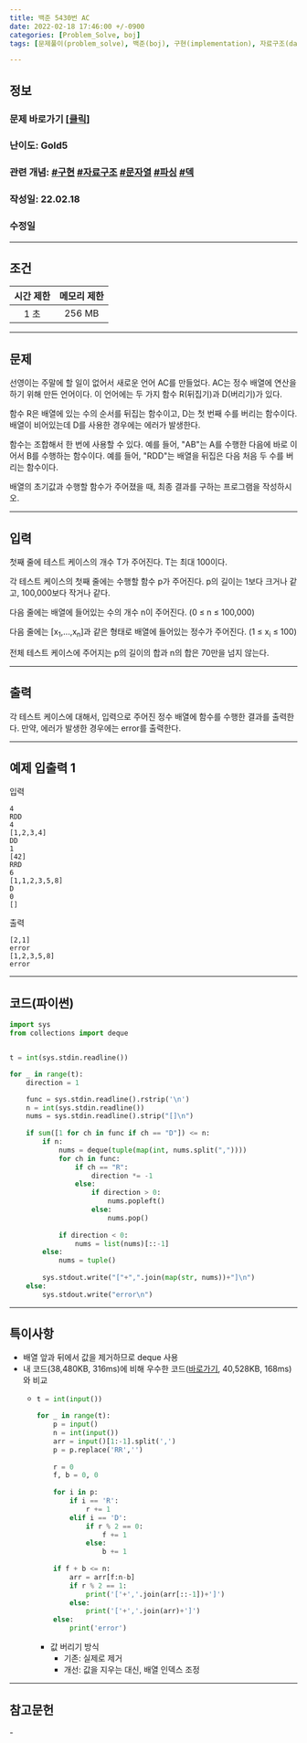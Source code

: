 ```yaml
---
title: 백준 5430번 AC 
date: 2022-02-18 17:46:00 +/-0900
categories: [Problem_Solve, boj]
tags: [문제풀이(problem_solve), 백준(boj), 구현(implementation), 자료구조(data_structure) 문자열(string) 파싱(parsing) 덱(deque)]

---
```

## 정보
### 문제 바로가기 [[클릭](https://www.acmicpc.net/problem/5430)]
### 난이도: Gold5
### 관련 개념: [#구현](https://www.acmicpc.net/problemset?sort=ac_desc&algo=102) [#자료구조](https://www.acmicpc.net/problemset?sort=ac_desc&algo=175) [#문자열](https://www.acmicpc.net/problemset?sort=ac_desc&algo=158) [#파싱](https://www.acmicpc.net/problemset?sort=ac_desc&algo=96) [#덱](https://www.acmicpc.net/problemset?sort=ac_desc&algo=73)
### 작성일: 22.02.18
### 수정일

---
## 조건

시간 제한|메모리 제한
:---:|:---:
1 초 |256 MB

---
## 문제
선영이는 주말에 할 일이 없어서 새로운 언어 AC를 만들었다. AC는 정수 배열에 연산을 하기 위해 만든 언어이다. 이 언어에는 두 가지 함수 R(뒤집기)과 D(버리기)가 있다.

함수 R은 배열에 있는 수의 순서를 뒤집는 함수이고, D는 첫 번째 수를 버리는 함수이다. 배열이 비어있는데 D를 사용한 경우에는 에러가 발생한다.

함수는 조합해서 한 번에 사용할 수 있다. 예를 들어, "AB"는 A를 수행한 다음에 바로 이어서 B를 수행하는 함수이다. 예를 들어, "RDD"는 배열을 뒤집은 다음 처음 두 수를 버리는 함수이다.

배열의 초기값과 수행할 함수가 주어졌을 때, 최종 결과를 구하는 프로그램을 작성하시오.

---
## 입력
첫째 줄에 테스트 케이스의 개수 T가 주어진다. T는 최대 100이다.

각 테스트 케이스의 첫째 줄에는 수행할 함수 p가 주어진다. p의 길이는 1보다 크거나 같고, 100,000보다 작거나 같다.

다음 줄에는 배열에 들어있는 수의 개수 n이 주어진다. (0 ≤ n ≤ 100,000)

다음 줄에는 [x<sub>1</sub>,...,x<sub>n</sub>]과 같은 형태로 배열에 들어있는 정수가 주어진다. (1 ≤ x<sub>i</sub> ≤ 100)

전체 테스트 케이스에 주어지는 p의 길이의 합과 n의 합은 70만을 넘지 않는다.

---
## 출력
각 테스트 케이스에 대해서, 입력으로 주어진 정수 배열에 함수를 수행한 결과를 출력한다. 만약, 에러가 발생한 경우에는 error를 출력한다.

---
## 예제 입출력 1
입력
```
4
RDD
4
[1,2,3,4]
DD
1
[42]
RRD
6
[1,1,2,3,5,8]
D
0
[]
```

출력
```
[2,1]
error
[1,2,3,5,8]
error
```

---
## 코드(파이썬)
```python
import sys
from collections import deque


t = int(sys.stdin.readline())

for _ in range(t):
    direction = 1

    func = sys.stdin.readline().rstrip('\n')
    n = int(sys.stdin.readline())
    nums = sys.stdin.readline().strip("[]\n")
    
    if sum([1 for ch in func if ch == "D"]) <= n:
        if n:
            nums = deque(tuple(map(int, nums.split(","))))
            for ch in func:
                if ch == "R":
                    direction *= -1
                else:
                    if direction > 0:
                        nums.popleft()
                    else:
                        nums.pop()
            
            if direction < 0:
                nums = list(nums)[::-1]
        else:
            nums = tuple()
            
        sys.stdout.write("["+",".join(map(str, nums))+"]\n")
    else:
        sys.stdout.write("error\n")

```

---
## 특이사항
- 배열 앞과 뒤에서 값을 제거하므로 deque 사용
- 내 코드(38,480KB, 316ms)에 비해 우수한 코드([바로가기](https://www.acmicpc.net/source/39239414), 40,528KB, 168ms)와 비교
  - ```python
    t = int(input())

    for _ in range(t):
        p = input()
        n = int(input())
        arr = input()[1:-1].split(',')
        p = p.replace('RR','')
        
        r = 0
        f, b = 0, 0
        
        for i in p:
            if i == 'R':
                r += 1
            elif i == 'D':
                if r % 2 == 0:
                    f += 1
                else:
                    b += 1
        
        if f + b <= n:
            arr = arr[f:n-b]
            if r % 2 == 1:
                print('['+','.join(arr[::-1])+']')
            else:
                print('['+','.join(arr)+']')
        else:
            print('error')
    ```
    - 값 버리기 방식
      - 기존: 실제로 제거
      - 개선: 값을 지우는 대신, 배열 인덱스 조정

---
## 참고문헌
\-
